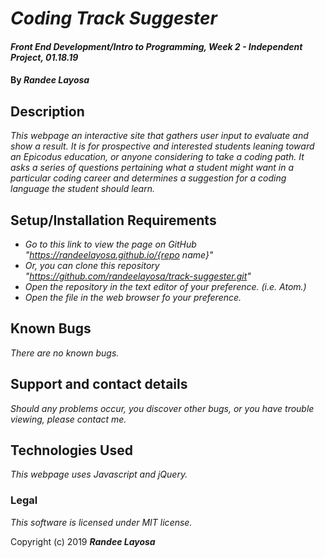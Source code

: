 # _Coding Track Suggester_

#### _Front End Development/Intro to Programming, Week 2 - Independent Project, 01.18.19_

#### By _**Randee Layosa**_

## Description

_This webpage an interactive site that gathers user input to evaluate and show a result. It is for prospective and interested students leaning toward an Epicodus education, or anyone considering to take a coding path. It asks a series of questions pertaining what a student might want in a particular coding career and determines a suggestion for a coding language the student should learn._

## Setup/Installation Requirements

* _Go to this link to view the page on GitHub "https://randeelayosa.github.io/{repo name}"_
* _Or, you can clone this repository "https://github.com/randeelayosa/track-suggester.git"_
* _Open the repository in the text editor of your preference. (i.e. Atom.)_
* _Open the file in the web browser fo your preference._

## Known Bugs

_There are no known bugs._

## Support and contact details

_Should any problems occur, you discover other bugs, or you have trouble viewing, please contact me._

## Technologies Used

_This webpage uses Javascript and jQuery._

### Legal

*This software is licensed under MIT license.*

Copyright (c) 2019 **_Randee Layosa_**
